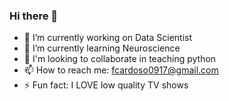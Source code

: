 ### Hi there 👋

- 🔭 I’m currently working on Data Scientist
- 🌱 I’m currently learning Neuroscience
- 👯 I'm looking to collaborate in teaching python
- 📫 How to reach me: fcardoso0917@gmail.com
- ⚡ Fun fact: I LOVE low quality TV shows

<!--
**fcardoso0917/fcardoso0917** is a ✨ _special_ ✨ repository because its `README.md` (this file) appears on your GitHub profile.

Here are some ideas to get you started:

- 🔭 I’m currently working on ...
- 🌱 I’m currently learning ...
- 👯 I’m looking to collaborate on ...
- 🤔 I’m looking for help with ...
- 💬 Ask me about ...
- 📫 How to reach me: ...
- 😄 Pronouns: ...
- ⚡ Fun fact: ...
-->
